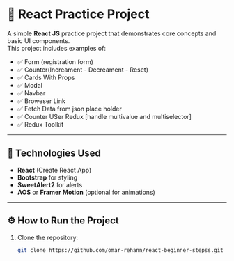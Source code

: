 # 🧩 React Practice Project

A simple **React JS** practice project that demonstrates core concepts and basic UI components.  
This project includes examples of:

- ✅ Form (registration form)
- ✅ Counter(Increament - Decreament - Reset)
- ✅ Cards With Props
- ✅ Modal
- ✅ Navbar
- ✅ Broweser Link
- ✅ Fetch Data from json place holder
- ✅ Counter USer Redux [handle multivalue and multiselector]
- ✅ Redux Toolkit









---

## 🚀 Technologies Used

- **React** (Create React App)
- **Bootstrap** for styling
- **SweetAlert2** for alerts
- **AOS** or **Framer Motion** (optional for animations)

---

## ⚙️ How to Run the Project

1. Clone the repository:
   ```bash
   git clone https://github.com/omar-rehann/react-beginner-stepss.git
